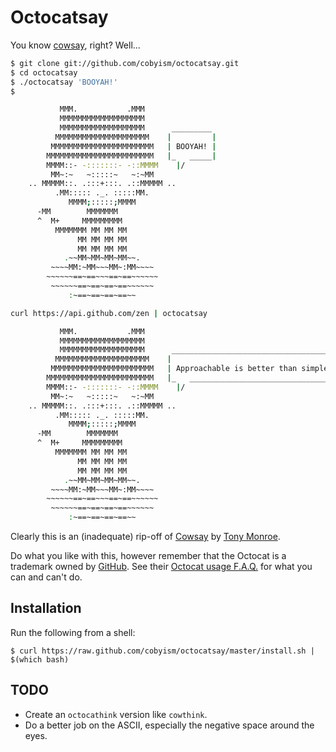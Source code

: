 Octocatsay
==========

You know [cowsay](http://www.nog.net/~tony/warez/cowsay.shtml), right? Well...

```sh
$ git clone git://github.com/cobyism/octocatsay.git
$ cd octocatsay
$ ./octocatsay 'BOOYAH!'
$

           MMM.           .MMM
           MMMMMMMMMMMMMMMMMMM
           MMMMMMMMMMMMMMMMMMM      _________
          MMMMMMMMMMMMMMMMMMMMM    |         |
         MMMMMMMMMMMMMMMMMMMMMMM   | BOOYAH! |
        MMMMMMMMMMMMMMMMMMMMMMMM   |_   _____|
        MMMM::- -:::::::- -::MMMM    |/
         MM~:~   ~:::::~   ~:~MM
    .. MMMMM::. .:::+:::. .::MMMMM ..
          .MM::::: ._. :::::MM.
             MMMM;:::::;MMMM
      -MM        MMMMMMM
      ^  M+     MMMMMMMMM
          MMMMMMM MM MM MM
               MM MM MM MM
               MM MM MM MM
            .~~MM~MM~MM~MM~~.
         ~~~~MM:~MM~~~MM~:MM~~~~
        ~~~~~~==~==~~~==~==~~~~~~
         ~~~~~~==~==~==~==~~~~~~
             :~==~==~==~==~~
```
```sh
curl https://api.github.com/zen | octocatsay

           MMM.           .MMM
           MMMMMMMMMMMMMMMMMMM
           MMMMMMMMMMMMMMMMMMM      _____________________________________
          MMMMMMMMMMMMMMMMMMMMM    |                                     |
         MMMMMMMMMMMMMMMMMMMMMMM   | Approachable is better than simple. |
        MMMMMMMMMMMMMMMMMMMMMMMM   |_   _________________________________|
        MMMM::- -:::::::- -::MMMM    |/
         MM~:~   ~:::::~   ~:~MM
    .. MMMMM::. .:::+:::. .::MMMMM ..
          .MM::::: ._. :::::MM.
             MMMM;:::::;MMMM
      -MM        MMMMMMM
      ^  M+     MMMMMMMMM
          MMMMMMM MM MM MM
               MM MM MM MM
               MM MM MM MM
            .~~MM~MM~MM~MM~~.
         ~~~~MM:~MM~~~MM~:MM~~~~
        ~~~~~~==~==~~~==~==~~~~~~
         ~~~~~~==~==~==~==~~~~~~
             :~==~==~==~==~~
```

Clearly this is an (inadequate) rip-off of [Cowsay](http://www.nog.net/~tony/warez/cowsay.shtml) by [Tony Monroe](http://www.nog.net/~tony/).

Do what you like with this, however remember that the Octocat is a trademark
owned by [GitHub](https://github.com/). See their [Octocat usage
F.A.Q.](http://octodex.github.com/faq.html) for what you can and can't do.

## Installation

Run the following from a shell:

    $ curl https://raw.github.com/cobyism/octocatsay/master/install.sh | $(which bash)

## TODO

- Create an `octocathink` version like `cowthink`.
- Do a better job on the ASCII, especially the negative space around the eyes.
